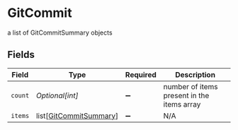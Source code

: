 # GitCommit

a list of GitCommitSummary objects


## Fields

| Field                                                             | Type                                                              | Required                                                          | Description                                                       |
| ----------------------------------------------------------------- | ----------------------------------------------------------------- | ----------------------------------------------------------------- | ----------------------------------------------------------------- |
| `count`                                                           | *Optional[int]*                                                   | :heavy_minus_sign:                                                | number of items present in the items array                        |
| `items`                                                           | list[[GitCommitSummary](../../models/shared/gitcommitsummary.md)] | :heavy_minus_sign:                                                | N/A                                                               |